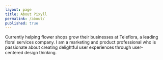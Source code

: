 ```yaml
---
layout: page
title: About Pixyll
permalink: /about/
published: true
---
```



Currently helping flower shops grow their businesses at Teleflora, a leading floral services company. I am a marketing and product professional who is passionate about creating delightful user experiences through user-centered design thinking.
